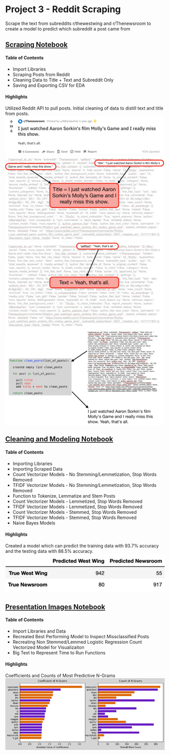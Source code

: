 # Project 3 - Reddit Scraping
Scrape the text from subreddits r/thewestwing and r/Thenewsroom to create a model to predict which subreddit a post came from

## [Scraping Notebook](https://github.com/msiboni88/Project_3-Reddit_Scraping/blob/master/Subreddit%20Web%20Scraping.ipynb)
#### Table of Contents
- Import Libraries
- Scraping Posts from Reddit
- Cleaning Data to Title + Text and Subreddit Only
- Saving and Exporting CSV for EDA

#### Highlights
Utilized Reddit API to pull posts. Initial cleaning of data to distill text and title from posts. 
![image7](https://github.com/msiboni88/Project_3-Reddit_Scraping/blob/master/Image7.png)
![image1](https://github.com/msiboni88/Project_3-Reddit_Scraping/blob/master/Image1.png)
![image2](https://github.com/msiboni88/Project_3-Reddit_Scraping/blob/master/Image2.png)
![image4](https://github.com/msiboni88/Project_3-Reddit_Scraping/blob/master/Image4.png)

## [Cleaning and Modeling Notebook](https://github.com/msiboni88/Project_3-Reddit_Scraping/blob/master/Subreddit%20-%20Cleaning%20and%20Modeling.ipynb)
#### Table of Contents<a id="top"></a>
- Importing Libraries
- Importing Scraped Data
- Count Vectorizer Models - No Stemming/Lemmetization, Stop Words Removed
- TFIDF Vectorizer Models - No Stemming/Lemmetization, Stop Words Removed
- Function to Tokenize, Lemmatize and Stem Posts
- Count Vectorizer Models - Lemmetized, Stop Words Removed
- TFIDF Vectorizer Models - Lemmetized, Stop Words Removed
- Count Vectorizer Models - Stemmed, Stop Words Removed 
- TFIDF Vectorizer Models - Stemmed, Stop Words Removed
- Naive Bayes Models

#### Highlights
Created a model which can predict the training data with 93.7% accuracy and the testing data with 88.5% accuracy. 
![image5](https://github.com/msiboni88/Project_3-Reddit_Scraping/blob/master/Image5.png)

## [Presentation Images Notebook](https://github.com/msiboni88/Project_3-Reddit_Scraping/blob/master/Subreddit%20-%20Presentation%20images.ipynb)
#### Table of Contents 
- Import Libraries and Data
- Recreated Best Performing Model to Inspect Missclassified Posts
- Recreating Non Stemmed/Lemmed Logistic Regression Count Vectorized Model for Visualizaiton
- Big Text to Represent Time to Run Functions

#### Highlights 
Coefficients and Counts of Most Predictive N-Grams
![image6](https://github.com/msiboni88/Project_3-Reddit_Scraping/blob/master/image6.png)

